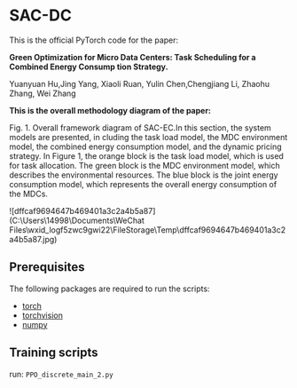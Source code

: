# SAC-DC
This is the official PyTorch code for the paper:

**Green Optimization for Micro Data Centers: Task Scheduling for a Combined Energy Consump tion Strategy.**

Yuanyuan Hu,Jing Yang, Xiaoli Ruan, Yulin Chen,Chengjiang Li, Zhaohu Zhang, Wei Zhang

**This is the overall methodology diagram of the paper:**

Fig. 1. Overall framework diagram of SAC-EC.In this section, the system models are presented, in cluding the task load model, the MDC environment model, the combined energy consumption model, and the dynamic pricing strategy. In Figure 1, the orange block is the task load model, which is used for task allocation. The green block is the MDC environment model, which describes the environmental resources. The blue block is the joint energy consumption model, which represents the overall energy consumption of the MDCs.

![dffcaf9694647b469401a3c2a4b5a87](C:\Users\14998\Documents\WeChat Files\wxid_logf5zwc9gwi22\FileStorage\Temp\dffcaf9694647b469401a3c2a4b5a87.jpg)


## Prerequisites
The following packages are required to run the scripts:

- [torch](https://github.com/pytorch/pytorch)
- [torchvision](https://github.com/pytorch/vision)
- [numpy](https://github.com/numpy/numpy)

## Training scripts

run: ``` PPO_discrete_main_2.py ```



